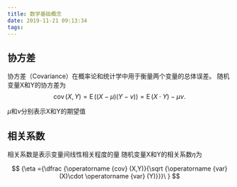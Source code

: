 ```yaml
---
title: 数学基础概念
date: 2019-11-21 09:13:34
tags:
---
```


## 协方差
协方差（Covariance）在概率论和统计学中用于衡量两个变量的总体误差。
随机变量X和Y的协方差为
$$
{\displaystyle \operatorname {cov} (X,Y)=\operatorname {E} ((X-\mu )(Y-\nu ))=\operatorname {E} (X\cdot Y)-\mu \nu .}
$$

$\mu$和$\nu$分别表示X和Y的期望值

## 相关系数
相关系数是表示变量间线性相关程度的量
随机变量X和Y的相关系数$\eta$为

$$
{\eta ={\dfrac {\operatorname {cov} (X,Y)}{\sqrt {\operatorname {var} (X)\cdot \operatorname {var} (Y)}}}\ }
$$
